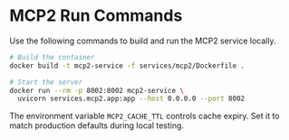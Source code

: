 # MCP2 Run Commands

Use the following commands to build and run the MCP2 service locally.

```bash
# Build the container
docker build -t mcp2-service -f services/mcp2/Dockerfile .

# Start the server
docker run --rm -p 8002:8002 mcp2-service \
  uvicorn services.mcp2.app:app --host 0.0.0.0 --port 8002
```

The environment variable `MCP2_CACHE_TTL` controls cache expiry. Set it to match
production defaults during local testing.
